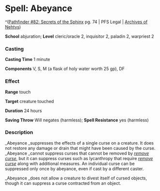 # Spell: Abeyance

^([Pathfinder #82: Secrets of the Sphinx][ss-abeyance] pg. 74 | PFS Legal | [Archives of Nehtys][sn-abeyance])

**School** abjuration; **Level** cleric/oracle 2, inquisitor 2, paladin 2, warpriest 2

### Casting

**Casting Time** 1 minute  

**Components** V, S, M (a flask of holy water worth 25 gp), DF

### Effect

**Range** touch  

**Target** creature touched  

**Duration** 24 hours  

**Saving Throw** Will negates (harmless); **Spell Resistance** yes (harmless)

### Description

_Abeyance _suppresses the effects of a single curse on a creature. It does not restore any damage or drain that might have been caused by the curse. _Abeyance _cannot suppress curses that cannot be removed by _[remove curse]_, but it can suppress curses such as lycanthropy that require _[remove curse]_ along with additional measures. An individual curse can be suppressed only once by abeyance, even if cast by a different caster.  

_Abeyance _does not allow a creature to divest itself of cursed objects, though it can suppress a curse contracted from an object.

[ss-abeyance]: http://paizo.com/products/btpy978j
[sn-abeyance]: http://www.archivesofnethys.com/SpellDisplay.aspx?ItemName=Abeyance
[remove curse]: http://www.archivesofnethys.com/SpellDisplay.aspx?ItemName=remove%20curse